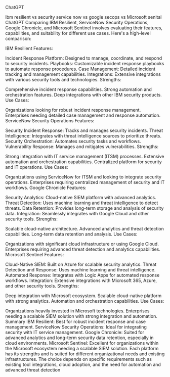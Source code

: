ChatGPT

Ibm resilient vs security service now vs google secops vs Microsoft senital
ChatGPT
Comparing IBM Resilient, ServiceNow Security Operations, Google Chronicle, and Microsoft Sentinel involves evaluating their features, capabilities, and suitability for different use cases. Here's a high-level comparison:

IBM Resilient
Features:

Incident Response Platform: Designed to manage, coordinate, and respond to security incidents.
Playbooks: Customizable incident response playbooks to automate response procedures.
Case Management: Detailed incident tracking and management capabilities.
Integrations: Extensive integrations with various security tools and technologies.
Strengths:

Comprehensive incident response capabilities.
Strong automation and orchestration features.
Deep integrations with other IBM security products.
Use Cases:

Organizations looking for robust incident response management.
Enterprises needing detailed case management and response automation.
ServiceNow Security Operations
Features:

Security Incident Response: Tracks and manages security incidents.
Threat Intelligence: Integrates with threat intelligence sources to prioritize threats.
Security Orchestration: Automates security tasks and workflows.
Vulnerability Response: Manages and mitigates vulnerabilities.
Strengths:

Strong integration with IT service management (ITSM) processes.
Extensive automation and orchestration capabilities.
Centralized platform for security and IT operations.
Use Cases:

Organizations using ServiceNow for ITSM and looking to integrate security operations.
Enterprises requiring centralized management of security and IT workflows.
Google Chronicle
Features:

Security Analytics: Cloud-native SIEM platform with advanced analytics.
Threat Detection: Uses machine learning and threat intelligence to detect threats.
Data Retention: Provides long-term storage and analysis of security data.
Integration: Seamlessly integrates with Google Cloud and other security tools.
Strengths:

Scalable cloud-native architecture.
Advanced analytics and threat detection capabilities.
Long-term data retention and analysis.
Use Cases:

Organizations with significant cloud infrastructure or using Google Cloud.
Enterprises requiring advanced threat detection and analytics capabilities.
Microsoft Sentinel
Features:

Cloud-Native SIEM: Built on Azure for scalable security analytics.
Threat Detection and Response: Uses machine learning and threat intelligence.
Automated Response: Integrates with Logic Apps for automated response workflows.
Integration: Extensive integrations with Microsoft 365, Azure, and other security tools.
Strengths:

Deep integration with Microsoft ecosystem.
Scalable cloud-native platform with strong analytics.
Automation and orchestration capabilities.
Use Cases:

Organizations heavily invested in Microsoft technologies.
Enterprises needing a scalable SIEM solution with strong integration and automation.
Summary
IBM Resilient: Best for robust incident response and case management.
ServiceNow Security Operations: Ideal for integrating security with IT service management.
Google Chronicle: Suited for advanced analytics and long-term security data retention, especially in cloud environments.
Microsoft Sentinel: Excellent for organizations within the Microsoft ecosystem needing a scalable SIEM solution.
Each platform has its strengths and is suited for different organizational needs and existing infrastructures. The choice depends on specific requirements such as existing tool integrations, cloud adoption, and the need for automation and advanced threat detection
